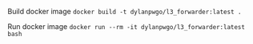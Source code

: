 
Build docker image
`docker build -t dylanpwgo/l3_forwarder:latest .`

Run docker image
`docker run --rm -it dylanpwgo/l3_forwarder:latest bash`